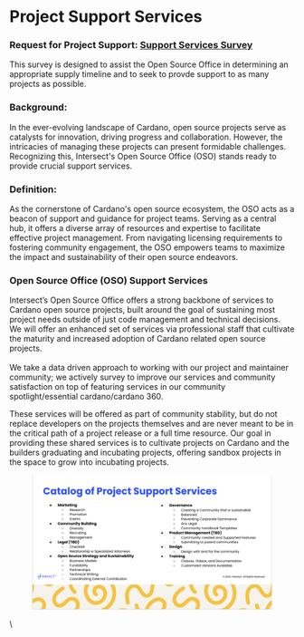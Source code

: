 # Project Support Services

### Request for Project Support: [Support Services Survey](https://forms.clickup.com/9015279944/f/8cnmga8-13635/JABH2WVEOIS8Q4UAGU)

This survey is designed to assist the Open Source Office in determining an appropriate supply timeline and to seek to provde support to as many projects as possible.&#x20;

### Background:&#x20;

In the ever-evolving landscape of Cardano, open source projects serve as catalysts for innovation, driving progress and collaboration. However, the intricacies of managing these projects can present formidable challenges. Recognizing this, Intersect's Open Source Office (OSO) stands ready to provide crucial support services.

### Definition:&#x20;

As the cornerstone of Cardano's open source ecosystem, the OSO acts as a beacon of support and guidance for project teams. Serving as a central hub, it offers a diverse array of resources and expertise to facilitate effective project management. From navigating licensing requirements to fostering community engagement, the OSO empowers teams to maximize the impact and sustainability of their open source endeavors.

### Open Source Office (OSO) Support Services

Intersect’s Open Source Office offers a strong backbone of services to Cardano open source projects, built around the goal of sustaining most project needs outside of just code management and technical decisions. We will offer an enhanced set of services via professional staff that cultivate the maturity and increased adoption of Cardano related open source projects.\
\
We take a data driven approach to working with our project and maintainer community; we actively survey to improve our services and community satisfaction on top of featuring services in our community spotlight/essential cardano/cardano 360.

These services will be offered as part of community stability, but do not replace developers on the projects themselves and are never meant to be in the critical path of a project release or a full time resource. Our goal in providing these shared services is to cultivate projects on Cardano and the builders graduating and incubating projects, offering sandbox projects in the space to grow into incubating projects.

<figure><img src="../../.gitbook/assets/image (3).png" alt=""><figcaption></figcaption></figure>

\
